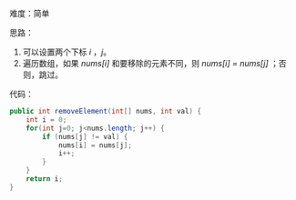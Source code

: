 难度：简单

思路：

1. 可以设置两个下标 *i* ，*j*。
2. 遍历数组，如果 *nums[i]* 和要移除的元素不同，则 *nums[i] = nums[j]* ；否则，跳过。

代码：

```java
public int removeElement(int[] nums, int val) {
    int i = 0;
    for(int j=0; j<nums.length; j++) {
        if (nums[j] != val) {
            nums[i] = nums[j];
            i++;
        }
    }
    return i;
}
```



